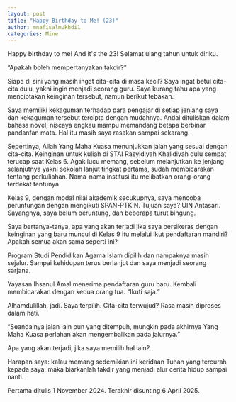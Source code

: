 ```yaml
---
layout: post
title: "Happy Birthday to Me! (23)"
author: mnafisalmukhdi1
categories: Mine
---
```

Happy birthday to me! And it's the 23!
Selamat ulang tahun untuk diriku.

“Apakah boleh mempertanyakan takdir?”

Siapa di sini yang masih ingat cita-cita di masa kecil? Saya ingat betul cita-cita dulu, yakni ingin menjadi seorang guru. Saya kurang tahu apa yang menciptakan keinginan tersebut, namun berikut tebakan.

Saya memiliki kekaguman terhadap para pengajar di setiap jenjang saya dan kekaguman tersebut tercipta dengan mudahnya. Andai dituliskan dalam bahasa novel, niscaya engkau mampu memandang betapa berbinar pandanfan mata. Hal itu masih saya rasakan sampai sekarang.

Sepertinya, Allah Yang Maha Kuasa menunjukkan jalan yang sesuai dengan cita-cita. Keinginan untuk kuliah di STAI Rasyidiyah Khalidiyah dulu sempat terucap saat Kelas 6. Agak lucu memang, sebelum melanjutkan ke jenjang selanjutnya yakni sekolah lanjut tingkat pertama, sudah membicarakan tentang perkuliahan. Nama-nama institusi itu melibatkan orang-orang terdekat tentunya.

Kelas 9, dengan modal nilai akademik secukupnya, saya mencoba peruntungan dengan mengikuti SPAN-PTKIN. Tujuan saya? UIN Antasari. Sayangnya, saya belum beruntung, dan beberapa turut bingung.

Saya bertanya-tanya, apa yang akan terjadi jika saya bersikeras dengan keinginan yang baru muncul di Kelas 9 itu melalui ikut pendaftaran mandiri? Apakah semua akan sama seperti ini?

Program Studi Pendidikan Agama Islam dipilih dan nampaknya masih sejalur. Sampai kehidupan terus berlanjut dan saya menjadi seorang sarjana.

Yayasan Ihsanul Amal menerima pendaftaran guru baru. Kembali membicarakan dengan kedua orang tua. “Ikuti saja.”

Alhamdulillah, jadi. Saya terpilih. Cita-cita terwujud? Rasa masih diproses dalam hati.

“Seandainya jalan lain pun yang ditempuh, mungkin pada akhirnya Yang Maha Kuasa perlahan akan mengembalikan pada jalurnya.”

Apa yang akan terjadi, jika saya memilih hal lain?

Harapan saya: kalau memang sedemikian ini keridaan Tuhan yang tercurah kepada saya, maka biarkanlah takdir yang menjadi alur cerita hidup sampai nanti.

Pertama ditulis 1 November 2024.
Terakhir disunting 6 April 2025.
